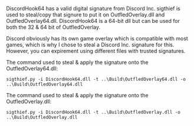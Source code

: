 DiscordHook64 has a valid digital signature from Discord Inc. sigthief is used to steal/copy that signure to put it on OutfledOverlay.dll and OutfledOverlay64.dll. DiscordHook64 is a 64-bit dll
but can be used for both the 32 & 64 bit of OutfledOverlay.

Discord obviously has its own game overlay which is compatible with most games, which is why I chose to steal a Discord Inc. signature
for this. However, you can expirement using different files with trusted signatures.

The command used to steal & apply the signature onto the OutfledOverlay64.dll:

    sigthief.py -i DiscordHook64.dll -t ..\Build\OutfledOverlay64.dll -o ..\Build\OutfledOverlay64.dll

The command used to steal & apply the signature onto the OutfledOverlay.dll:

    sigthief.py -i DiscordHook64.dll -t ..\Build\OutfledOverlay.dll -o ..\Build\OutfledOverlay.dll

    
